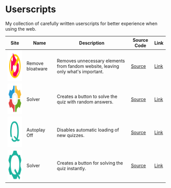 # Userscripts
My collection of carefully written userscripts for better experience when using the web.

| Site | Name | Description | Source Code | Link |
| - | - | - | - | - |
| <img src="./packages/fandom-debloat/assets/icon.svg" alt="fandom-com-remove-bloatware" height=96> | Remove bloatware | Removes unnecessary elements from fandom website, leaving only what's important. | [Source](packages/fandom-debloat) | [Link](https://greasyfork.org/en/scripts/493330-fandom-com-remove-bloatware) |
| <img src="./packages/idrlabs-solver/assets/icon.svg" alt="idrlabs-com-solver" height=96> | Solver | Creates a button to solve the quiz with random answers. | [Source](packages/idrlabs-solver) | [Link](https://greasyfork.org/en/scripts/493331-idrlabs-com-solver) |
| <img src="./packages/samequizy-autoplay/assets/icon.svg" alt="samequizy-pl-autoplay-off" height=96> | Autoplay Off | Disables automatic loading of new quizzes. | [Source](packages/samequizy-autoplay) | [Link](https://greasyfork.org/en/scripts/493332-samequizy-pl-autoplay-off) |
| <img src="./packages/samequizy-solver/assets/icon.svg" alt="samequizy-pl-quiz-solver" height=96> | Solver | Creates a button for solving the quiz instantly. | [Source](packages/samequizy-solver) | [Link](https://greasyfork.org/en/scripts/493333-samequizy-pl-quiz-solver) |
